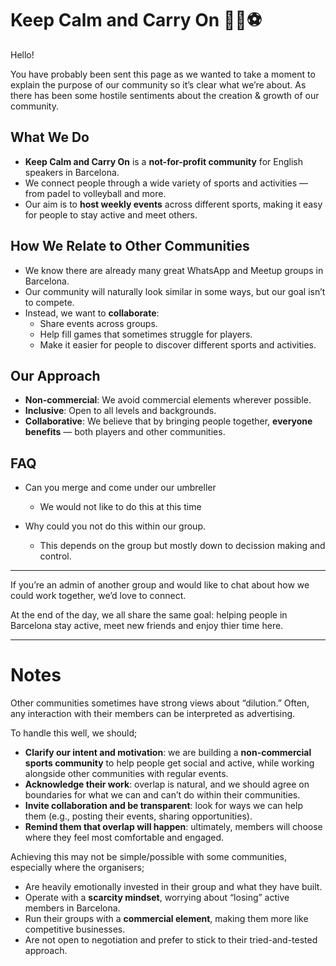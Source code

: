 # Keep Calm and Carry On 🏐🎾⚽

Hello!

You have probably been sent this page as we wanted to take a moment to explain the purpose of our community so it’s clear what we’re about. As there has been some hostile sentiments about the creation & growth of our community.

## What We Do
- **Keep Calm and Carry On** is a **not-for-profit community** for English speakers in Barcelona.  
- We connect people through a wide variety of sports and activities — from padel to volleyball and more.  
- Our aim is to **host weekly events** across different sports, making it easy for people to stay active and meet others.  

## How We Relate to Other Communities
- We know there are already many great WhatsApp and Meetup groups in Barcelona.  
- Our community will naturally look similar in some ways, but our goal isn’t to compete.  
- Instead, we want to **collaborate**:  
  - Share events across groups.  
  - Help fill games that sometimes struggle for players.  
  - Make it easier for people to discover different sports and activities.  

## Our Approach
- **Non-commercial**: We avoid commercial elements wherever possible.  
- **Inclusive**: Open to all levels and backgrounds.  
- **Collaborative**: We believe that by bringing people together, **everyone benefits** — both players and other communities.  

## FAQ

- Can you merge and come under our umbreller
    - We would not like to do this at this time 

- Why could you not do this within our group.
    - This depends on the group but mostly down to decission making and control.

---

If you’re an admin of another group and would like to chat about how we could work together, we’d love to connect.  

At the end of the day, we all share the same goal: helping people in Barcelona stay active, meet new friends and enjoy thier time here.



-------------------------------------------------------


# Notes

Other communities sometimes have strong views about “dilution.” Often, any interaction with their members can be interpreted as advertising.  

To handle this well, we should;
- **Clarify our intent and motivation**: we are building a **non-commercial sports community** to help people get social and active, while working alongside other communities with regular events.  
- **Acknowledge their work**: overlap is natural, and we should agree on boundaries for what we can and can’t do within their communities.  
- **Invite collaboration and be transparent**: look for ways we can help them (e.g., posting their events, sharing opportunities).  
- **Remind them that overlap will happen**: ultimately, members will choose where they feel most comfortable and engaged.  

Achieving this may not be simple/possible with some communities, especially where the organisers;
- Are heavily emotionally invested in their group and what they have built.  
- Operate with a **scarcity mindset**, worrying about “losing” active members in Barcelona.  
- Run their groups with a **commercial element**, making them more like competitive businesses.  
- Are not open to negotiation and prefer to stick to their tried-and-tested approach.  
